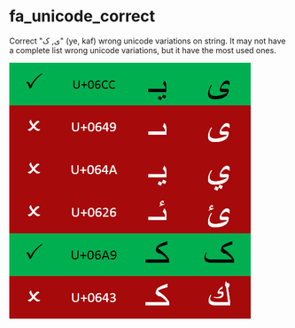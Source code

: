 # fa_unicode_correct
Correct "ی, ک" (ye, kaf) wrong unicode variations on string.
It may not have a complete list wrong unicode variations, but it have the most used ones.

![example](./files/table.png?raw=true "table")

